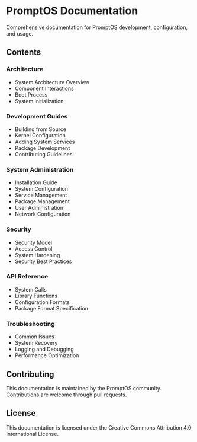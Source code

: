 # PromptOS Documentation

Comprehensive documentation for PromptOS development, configuration, and usage.

## Contents

### Architecture
- System Architecture Overview
- Component Interactions
- Boot Process
- System Initialization

### Development Guides
- Building from Source
- Kernel Configuration
- Adding System Services
- Package Development
- Contributing Guidelines

### System Administration
- Installation Guide
- System Configuration
- Service Management
- Package Management
- User Administration
- Network Configuration

### Security
- Security Model
- Access Control
- System Hardening
- Security Best Practices

### API Reference
- System Calls
- Library Functions
- Configuration Formats
- Package Format Specification

### Troubleshooting
- Common Issues
- System Recovery
- Logging and Debugging
- Performance Optimization

## Contributing

This documentation is maintained by the PromptOS community. Contributions are welcome through pull requests.

## License

This documentation is licensed under the Creative Commons Attribution 4.0 International License.